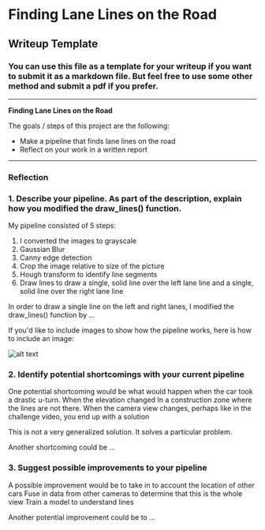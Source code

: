 # **Finding Lane Lines on the Road** 

## Writeup Template

### You can use this file as a template for your writeup if you want to submit it as a markdown file. But feel free to use some other method and submit a pdf if you prefer.

---

**Finding Lane Lines on the Road**

The goals / steps of this project are the following:
* Make a pipeline that finds lane lines on the road
* Reflect on your work in a written report


[//]: # (Image References)

[image1]: ./examples/grayscale.jpg "Grayscale"

---

### Reflection

### 1. Describe your pipeline. As part of the description, explain how you modified the draw_lines() function.

My pipeline consisted of 5 steps:
1. I converted the images to grayscale
2. Gaussian Blur
3. Canny edge detection
4. Crop the image relative to size of the picture
5. Hough transform to identify line segments
6. Draw lines to draw a single, solid line over the left lane line and a single, solid line over the right lane line

In order to draw a single line on the left and right lanes, I modified the draw_lines() function by ...

If you'd like to include images to show how the pipeline works, here is how to include an image: 

![alt text][image1]


### 2. Identify potential shortcomings with your current pipeline


One potential shortcoming would be what would happen when the car took a drastic u-turn.
When the elevation changed
In a construction zone where the lines are not there.
When the camera view changes, perhaps like in the challenge video, you end up with a solution

This is not a very generalized solution. It solves a particular problem.

Another shortcoming could be ...


### 3. Suggest possible improvements to your pipeline

A possible improvement would be to take in to account the location of other cars
Fuse in data from other cameras to determine that this is the whole view
Train a model to understand lines

Another potential improvement could be to ...
